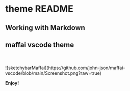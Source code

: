 # theme README

## Working with Markdown

  <h2>maffai vscode theme</h2>

  </br>
  </br>
![sketchybarMaffai](https://github.com/john-json/maffai-vscode/blob/main/Screenshot.png?raw=true)



**Enjoy!**
